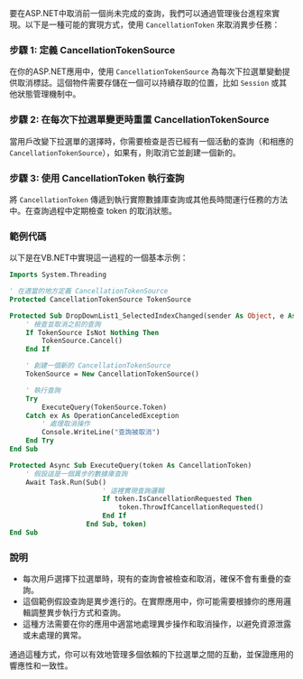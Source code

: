 要在ASP.NET中取消前一個尚未完成的查詢，我們可以通過管理後台進程來實現。以下是一種可能的實現方式，使用 `CancellationToken` 來取消異步任務：

### 步驟 1: 定義 CancellationTokenSource

在你的ASP.NET應用中，使用 `CancellationTokenSource` 為每次下拉選單變動提供取消標誌。這個物件需要存儲在一個可以持續存取的位置，比如 `Session` 或其他狀態管理機制中。

### 步驟 2: 在每次下拉選單變更時重置 CancellationTokenSource

當用戶改變下拉選單的選擇時，你需要檢查是否已經有一個活動的查詢（和相應的 `CancellationTokenSource`），如果有，則取消它並創建一個新的。

### 步驟 3: 使用 CancellationToken 執行查詢

將 `CancellationToken` 傳遞到執行實際數據庫查詢或其他長時間運行任務的方法中。在查詢過程中定期檢查 token 的取消狀態。

### 範例代碼

以下是在VB.NET中實現這一過程的一個基本示例：

```vb
Imports System.Threading

' 在適當的地方定義 CancellationTokenSource
Protected CancellationTokenSource TokenSource

Protected Sub DropDownList1_SelectedIndexChanged(sender As Object, e As EventArgs)
    ' 檢查並取消之前的查詢
    If TokenSource IsNot Nothing Then
        TokenSource.Cancel()
    End If

    ' 創建一個新的 CancellationTokenSource
    TokenSource = New CancellationTokenSource()

    ' 執行查詢
    Try
        ExecuteQuery(TokenSource.Token)
    Catch ex As OperationCanceledException
        ' 處理取消操作
        Console.WriteLine("查詢被取消")
    End Try
End Sub

Protected Async Sub ExecuteQuery(token As CancellationToken)
    ' 假設這是一個異步的數據庫查詢
    Await Task.Run(Sub()
                       ' 這裡實現查詢邏輯
                       If token.IsCancellationRequested Then
                           token.ThrowIfCancellationRequested()
                       End If
                   End Sub, token)
End Sub
```

### 說明

- 每次用戶選擇下拉選單時，現有的查詢會被檢查和取消，確保不會有重疊的查詢。
- 這個範例假設查詢是異步進行的。在實際應用中，你可能需要根據你的應用邏輯調整異步執行方式和查詢。
- 這種方法需要在你的應用中適當地處理異步操作和取消操作，以避免資源泄露或未處理的異常。

通過這種方式，你可以有效地管理多個依賴的下拉選單之間的互動，並保證應用的響應性和一致性。